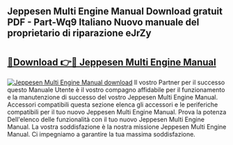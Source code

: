 ## Jeppesen Multi Engine Manual Download gratuit PDF - Part-Wq9 Italiano Nuovo manuale del proprietario di riparazione eJrZy

# <h2><a href="http://dfdacq.blite.top/?on=Jeppesen+Multi+Engine+Manual">🔗Download 👉🔴 Jeppesen Multi Engine Manual</a></h2>

[![Jeppesen Multi Engine Manual download](https://i.imgur.com/lujVjoI.png)](http://dfdacq.blite.top/?on=Jeppesen+Multi+Engine+Manual)
Il vostro Partner per il successo questo Manuale Utente è il vostro compagno affidabile per il funzionamento e la manutenzione di successo del vostro Jeppesen Multi Engine Manual. Accessori compatibili questa sezione elenca gli accessori e le periferiche compatibili per il tuo nuovo Jeppesen Multi Engine Manual. Prova la potenza Dell'elenco delle funzionalità con il tuo nuovo Jeppesen Multi Engine Manual. La vostra soddisfazione è la nostra missione Jeppesen Multi Engine Manual. Ci impegniamo a garantire la tua massima soddisfazione.
